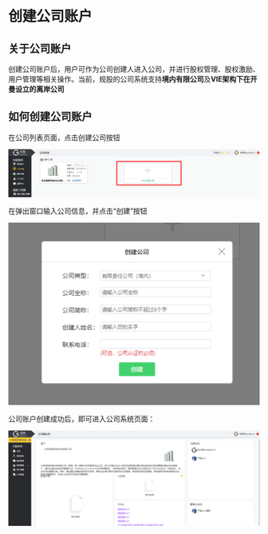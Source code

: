 # 创建公司账户

## 关于公司账户

创建公司账户后，用户可作为公司创建人进入公司，并进行股权管理、股权激励、用户管理等相关操作。当前，规股的公司系统支持**境内有限公司**及**VIE架构下在开曼设立的离岸公司**

## 如何创建公司账户

在公司列表页面，点击创建公司按钮

![](../../.gitbook/assets/image%20%2849%29.png)

在弹出窗口输入公司信息，并点击“创建”按钮

![](../../.gitbook/assets/image%20%2852%29.png)

公司账户创建成功后，即可进入公司系统页面：

![](../../.gitbook/assets/image%20%2826%29.png)

